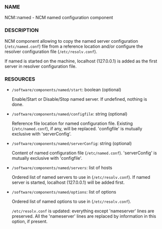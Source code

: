 ### NAME

NCM::named - NCM named configuration component

### DESCRIPTION

NCM component allowing to copy the named server configuration (`/etc/named.conf`) file from a reference location and/or configure the resolver configuration file (`/etc/resolv.conf`).

If named is started on the machine, localhost (127.0.0.1) is added as the first server in resolver configuration file.

### RESOURCES

- `/software/components/named/start`: boolean (optional)

    Enable/Start or Disable/Stop named server. If undefined, nothing is done.

- `/software/components/named/configfile`: string (optional)

    Reference file location for named configuration file. Existing (`/etc/named.conf`), if any, will be replaced.
    'configfile' is mutually exclusive with 'serverConfig'.

- `/software/components/named/serverConfig`: string (optional)

    Content of named configuration file (`/etc/named.conf`). 'serverConfig' is mutually exclusive with 'configfile'.

- `/software/components/named/servers`: list of hosts

    Ordered list of named servers to use in (`/etc/resolv.conf`). If named server is started, localhost (127.0.0.1) will be added first.

- `/software/components/named/options`: list of options

    Ordered list of named options to use in (`/etc/resolv.conf`).

    `/etc/resolv.conf` is updated: everything except 'nameserver' lines are preserved. All the 'nameserver' lines are replaced by information in this option, if present.
